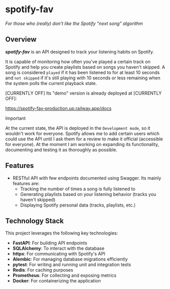 # spotify-fav

_For those who (really) don't like the Spotify "next song" algorithm_

## Overview

**_spotify-fav_** is an API designed to track your listening habits on Spotify.

It is capable of monitoring how often you've played a certain track on Spotify and help you create playlists based on songs you haven't skipped. A song is considered `played` if it has been listened to for at least 10 seconds and `not skipped` if it's still playing with 10 seconds or less remaining when the system polls the current playback state.

[CURRENTLY OFF] Its "demo" version is already deployed at [CURRENTLY OFF]:

https://spotify-fav-production.up.railway.app/docs

> [!IMPORTANT]
>
> At the current state, the API is deployed in the `Development mode`, so it wouldn't work for everyone.
Spotify allows me to add certain users which could use the API until I ask them for a review to make it official (accessible for everyone).
At the moment I am working on expanding its functionality, documenting and testing it as thoroughly as possible.

## Features

- RESTful API with few endpoints documented using Swagger. Its mainly features are:
  - Tracking the number of times a song is fully listened to
  - Generating playlists based on your listening behavior (tracks you haven't skipped)
  - Displaying Spotify personal data (tracks, playlists, etc.)

## Technology Stack

This project leverages the following key technologies:

- **FastAPI**: For building API endpoints
- **SQLAlchemy**: To interact with the database
- **httpx**: For communicating with Spotify's API
- **Alembic**: For managing database migrations efficiently
- **pytest**: For writing and running unit and integration tests
- **Redis**: For caching purposes
- **Prometheus**: For collecting and exposing metrics
- **Docker**: For containerizing the application

